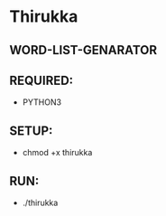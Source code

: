 # Thirukka

## WORD-LIST-GENARATOR

## REQUIRED:
* PYTHON3

## SETUP:
* chmod +x thirukka
## RUN:
* ./thirukka

